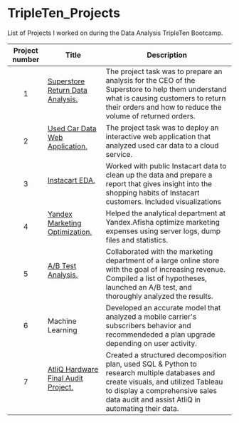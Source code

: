 # TripleTen_Projects
List of Projects I worked on during the Data Analysis TripleTen Bootcamp.



| Project number | Title | Description |
| :-----------: | ----------- |----------- |
| 1 | <a href='https://public.tableau.com/app/profile/michael8684/viz/Store_Returns_Analysis/FinalizedDashboard' target=_blank><u>Superstore Return Data Analysis</u>.</a></p>  | The project task was to prepare an analysis for the CEO of the Superstore to help them understand what is causing customers to return their orders and how to reduce the volume of returned orders. |
| 2 | <a href='https://github.com/AcePine/Car-Ads-6' target=_blank><u>Used Car Data Web Application</u>.</a></p> | The project task was to deploy an interactive web application that analyzed used car data to a cloud service. |
| 3 | <a href='https://github.com/AcePine/instacart_eda' target=_blank><u>Instacart EDA</u>.</a></p> | Worked with public Instacart data to clean up the data and prepare a report that gives insight into the shopping habits of Instacart customers. Included visualizations |
| 4 | <a href='https://github.com/AcePine/yandex-marketing-expenses' target=_blank><u>Yandex Marketing Optimization</u>.</a></p> | Helped the analytical department at Yandex.Afisha optimize marketing expenses using server logs, dump files and statistics. |
| 5 | <a href='https://github.com/AcePine/A-B_Test' target=_blank><u>A/B Test Analysis</u>.</a></p> | Collaborated with the marketing department of a large online store with the goal of increasing revenue. Compiled a list of hypotheses, launched an A/B test, and thoroughly analyzed the results. |
| 6 | Machine Learning | Developed an accurate model that analyzed a mobile carrier's subscribers behavior and recommendeded a plan upgrade depending on user activity. |
| 7 | <a href='https://public.tableau.com/app/profile/michael8684/viz/TTWCConsultingAtliQSalesAudit/AtliQProductAnalysis' target=_blank><u>AtliQ Hardware Final Audit Project</u>.</a></p> | Created a structured decomposition plan, used SQL & Python to research multiple databases and create visuals, and utilized Tableau to display a comprehensive sales data audit and assist AtliQ in automating their data. |
